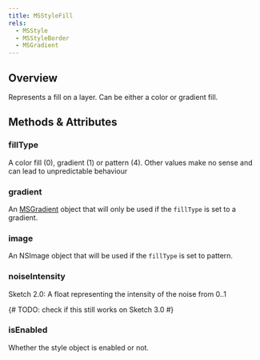 ```yaml
---
title: MSStyleFill
rels:
  - MSStyle
  - MSStyleBorder
  - MSGradient
---
```


## Overview

Represents a fill on a layer. Can be either a color or gradient fill.

## Methods & Attributes

### fillType

A color fill (0), gradient (1) or pattern (4). Other values make no sense and can lead to unpredictable behaviour

### gradient

An [MSGradient](/docs/MSGradient/) object that will only be used if the `fillType` is set to a gradient.

### image

An NSImage object that will be used if the `fillType` is set to pattern.

### noiseIntensity

Sketch 2.0: A float representing the intensity of the noise from 0..1

{# TODO: check if this still works on Sketch 3.0 #}

### isEnabled

Whether the style object is enabled or not.

